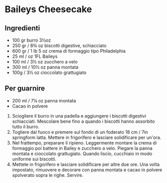 # Baileys Cheesecake

## Ingredienti

- 100 gr burro 3½oz
- 250 gr / 8¾ oz biscotti digestive, schiacciato
- 600 gr / 1 lb 5 oz crema di formaggio tipo Philadelphia
- 25 ml / oz 1FL Baileys
- 100 ml / 3½ oz zucchero a velo
- 300 ml / 10½ oz panna montata
- 100g / 3½ oz cioccolato grattugiato

## Per guarnire

- 200 ml / 7¼ oz panna montata
- Cacao in polvere

1. Sciogliere il burro in una padella e aggiungere i biscotti digestivi 
   schiacciati. Mescolare bene fino a quando i biscotti hanno assorbito tutto
   il burro.
2. Togliere dal fuoco e premere sul fondo di un foderato 18 cm / 7in 
   springform latta. Mettere in frigorifero e lasciare solidificare per un'ora.
3. Nel frattempo, preparare il ripieno. Leggermente montare la crema di 
   formaggio poi battere in Bailey e zucchero a velo. Piegare la panna montata e 
   cioccolato grattugiato. Quando liscio, cucchiaio in modo uniforme sui biscotti.
4. Mettete in frigorifero e lasciare solidificare per altre due ore. Una 
   volta impostato, rimuovere e decorare con panna montata e cacao in polvere 
   spolverato sopra le righe. Servire.
